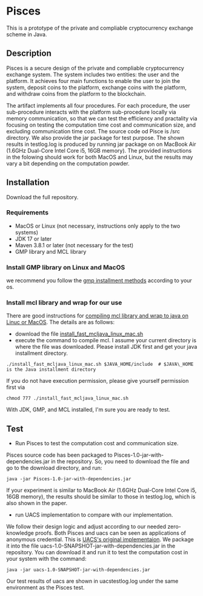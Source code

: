 # Pisces
This is a prototype of the private and compliable cryptocurrency exchange scheme in Java.
## Description
Pisces is a secure design of the private and compliable cryptocurrency exchange system. The system includes two entities: the user and the platform. It achieves four main functions to enable the user to join the system, deposit coins to the platform, exchange coins with the platform, and withdraw coins from the platform to the blockchain.

The artifact implements all four procedures. For each procedure, the user sub-procedure interacts with the platform sub-procedure locally via memory communication, so that we can test the efficiency and practality via focusing on testing the computation time cost and communication size, and excluding communication time cost. The source code od Pisce is /src directory. We also provide the jar package for test purpose. The shown results in testlog.log is produced by running jar package on on MacBook Air (1.6GHz Dual-Core Intel Core i5, 16GB memory). The provided instructions in the folowing  should work for both MacOS and Linux, but the results may vary a bit depending on the computation powder.

## Installation
Download the full repository.

### Requirements
- MacOS or Linux (not necessary, instructions only apply to the two systems)
- JDK 17 or later
- Maven 3.8.1 or later (not necessary for the test)
- GMP library and MCL library

### Install GMP library on Linux and MacOS
we recommend you follow the [gmp installment methods](https://github.com/alibaba-edu/mpc4j/tree/main/mpc4j-native-tool/doc) according to your os. 

### Install mcl library and wrap for our use
There are good instructions for [compiling mcl library and wrap to java on Linuc or MacOS](https://github.com/cryptimeleon/mclwrap#compiling-mcl-on-linux-or-macos). The details are as follows:

- download the file [install_fast_mcljava_linux_mac.sh](https://github.com/cryptimeleon/mclwrap/blob/develop/scripts/install_fast_mcljava_linux_mac.sh)
- execute the command to compile mcl. I assume your current directory is where the file was downloaded. Please install JDK first and get your java installment directory.

```
./install_fast_mcljava_linux_mac.sh $JAVA_HOME/include  # $JAVA\_HOME is the Java installment directory
```
If you do not have execution permission, please give yourself permission first via 
```
chmod 777 ./install_fast_mcljava_linux_mac.sh
```

With JDK, GMP, and MCL installed, I'm sure you are ready to test.

## Test
- Run Pisces to test the computation cost and communication size.

Pisces source code has been packaged to Pisces-1.0-jar-with-dependencies.jar in the repository. So, you need to download the file and go to the download directory, and run:
```
java -jar Pisces-1.0-jar-with-dependencies.jar
```
If your experiment is similar to MacBook Air (1.6GHz Dual-Core Intel Core i5, 16GB memory), the results should be similar to those in testlog.log, which is also shown in the paper.
 
- run UACS implementation to compare with our implementation.

We follow their design logic and adjust according to our needed zero-knowledge proofs. Both Pisces and uacs can be seen as applications of anonymous credential. This is [UACS's original implementaion](https://github.com/cryptimeleon/uacs-incentive-system). We package it into the file uacs-1.0-SNAPSHOT-jar-with-dependencies.jar in the repository. You can download it and run it to test the computation cost in your system with the command:
```
java -jar uacs-1.0-SNAPSHOT-jar-with-dependencies.jar
```
Our test results of uacs are shown in uacstestlog.log under the same environment as the Pisces test.
